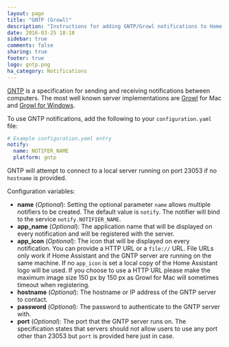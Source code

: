 ```yaml
---
layout: page
title: "GNTP (Growl)"
description: "Instructions for adding GNTP/Growl notifications to Home Assistant."
date: 2016-03-25 18:18
sidebar: true
comments: false
sharing: true
footer: true
logo: gntp.png
ha_category: Notifications
---
```



[GNTP](http://www.growlforwindows.com/gfw/help/gntp.aspx) is a specification for sending and receiving notifications between computers. The most well known server implementations are [Growl](http://growl.info) for Mac and [Growl for Windows](http://www.growlforwindows.com/gfw/).

To use GNTP notifications, add the following to your `configuration.yaml` file:

```yaml
# Example configuration.yaml entry
notify:
  name: NOTIFER_NAME
  platform: gntp
```

GNTP will attempt to connect to a local server running on port 23053 if no `hostname` is provided.

Configuration variables:

- **name** (*Optional*): Setting the optional parameter `name` allows multiple notifiers to be created. The default value is `notify`. The notifier will bind to the service `notify.NOTIFIER_NAME`.
- **app_name** (*Optional*): The application name that will be displayed on every notification and will be registered with the server.
- **app_icon** (*Optional*): The icon that will be displayed on every notification. You can provide a HTTP URL or a `file://` URL. File URLs only work if Home Assistant and the GNTP server are running on the same machine. If no `app_icon` is set a local copy of the Home Assistant logo will be used. If you choose to use a HTTP URL please make the maximum image size 150 px by 150 px as Growl for Mac will sometimes timeout when registering.
- **hostname** (*Optional*): The hostname or IP address of the GNTP server to contact.
- **password** (*Optional*): The password to authenticate to the GNTP server with.
- **port** (*Optional*): The port that the GNTP server runs on. The specification states that servers should not allow users to use any port other than 23053 but `port` is provided here just in case.
